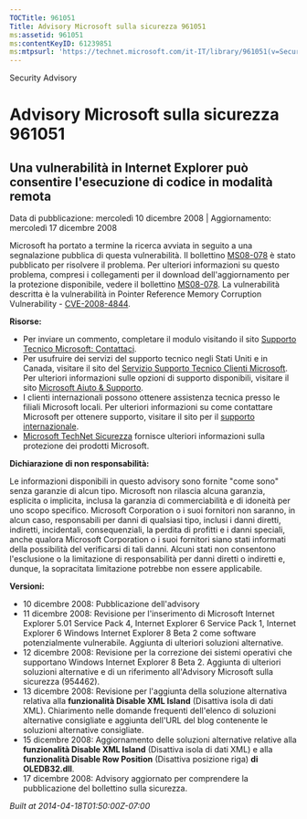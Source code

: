 ```yaml
---
TOCTitle: 961051
Title: Advisory Microsoft sulla sicurezza 961051
ms:assetid: 961051
ms:contentKeyID: 61239851
ms:mtpsurl: 'https://technet.microsoft.com/it-IT/library/961051(v=Security.10)'
---
```


Security Advisory

Advisory Microsoft sulla sicurezza 961051
=========================================

Una vulnerabilità in Internet Explorer può consentire l'esecuzione di codice in modalità remota
-----------------------------------------------------------------------------------------------

Data di pubblicazione: mercoledì 10 dicembre 2008 | Aggiornamento: mercoledì 17 dicembre 2008

Microsoft ha portato a termine la ricerca avviata in seguito a una segnalazione pubblica di questa vulnerabilità. Il bollettino [MS08-078](http://technet.microsoft.com/security/bulletin/ms08-078) è stato pubblicato per risolvere il problema. Per ulteriori informazioni su questo problema, compresi i collegamenti per il download dell'aggiornamento per la protezione disponibile, vedere il bollettino [MS08-078](http://technet.microsoft.com/security/bulletin/ms08-078). La vulnerabilità descritta è la vulnerabilità in Pointer Reference Memory Corruption Vulnerability - [CVE-2008-4844](http://www.cve.mitre.org/cgi-bin/cvename.cgi?name=cve-2008-4844).

**Risorse:**

-   Per inviare un commento, completare il modulo visitando il sito [Supporto Tecnico Microsoft: Contattaci](https://support.microsoft.com/common/survey.aspx?scid=sw;en;1257&amp;showpage=1&amp;ws=technet&amp;sd=tech).
-   Per usufruire dei servizi del supporto tecnico negli Stati Uniti e in Canada, visitare il sito del [Servizio Supporto Tecnico Clienti Microsoft](http://support.microsoft.com/). Per ulteriori informazioni sulle opzioni di supporto disponibili, visitare il sito [Microsoft Aiuto & Supporto](http://support.microsoft.com/).
-   I clienti internazionali possono ottenere assistenza tecnica presso le filiali Microsoft locali. Per ulteriori informazioni su come contattare Microsoft per ottenere supporto, visitare il sito per il [supporto internazionale](http://support.microsoft.com/).
-   [Microsoft TechNet Sicurezza](http://technet.microsoft.com/it-it/security/default.aspx) fornisce ulteriori informazioni sulla protezione dei prodotti Microsoft.

**Dichiarazione di non responsabilità:**

Le informazioni disponibili in questo advisory sono fornite "come sono" senza garanzie di alcun tipo. Microsoft non rilascia alcuna garanzia, esplicita o implicita, inclusa la garanzia di commerciabilità e di idoneità per uno scopo specifico. Microsoft Corporation o i suoi fornitori non saranno, in alcun caso, responsabili per danni di qualsiasi tipo, inclusi i danni diretti, indiretti, incidentali, consequenziali, la perdita di profitti e i danni speciali, anche qualora Microsoft Corporation o i suoi fornitori siano stati informati della possibilità del verificarsi di tali danni. Alcuni stati non consentono l'esclusione o la limitazione di responsabilità per danni diretti o indiretti e, dunque, la sopracitata limitazione potrebbe non essere applicabile.

**Versioni:**

-   10 dicembre 2008: Pubblicazione dell'advisory
-   11 dicembre 2008: Revisione per l'inserimento di Microsoft Internet Explorer 5.01 Service Pack 4, Internet Explorer 6 Service Pack 1, Internet Explorer 6 Windows Internet Explorer 8 Beta 2 come software potenzialmente vulnerabile. Aggiunta di ulteriori soluzioni alternative.
-   12 dicembre 2008: Revisione per la correzione dei sistemi operativi che supportano Windows Internet Explorer 8 Beta 2. Aggiunta di ulteriori soluzioni alternative e di un riferimento all'Advisory Microsoft sulla sicurezza (954462).
-   13 dicembre 2008: Revisione per l'aggiunta della soluzione alternativa relativa alla **funzionalità Disable XML Island** (Disattiva isola di dati XML). Chiarimento nelle domande frequenti dell'elenco di soluzioni alternative consigliate e aggiunta dell'URL del blog contenente le soluzioni alternative consigliate.
-   15 dicembre 2008: Aggiornamento delle soluzioni alternative relative alla **funzionalità Disable XML Island** (Disattiva isola di dati XML) e alla **funzionalità Disable Row Position** (Disattiva posizione riga) **di OLEDB32.dll**.
-   17 dicembre 2008: Advisory aggiornato per comprendere la pubblicazione del bollettino sulla sicurezza.

*Built at 2014-04-18T01:50:00Z-07:00*
